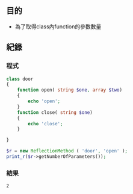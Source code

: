 ## 目的 ##

 - 為了取得class內function的參數數量
 
## 紀錄 ##

### 程式 ###

```php
class door
{
    function open( string $one, array $two)
    {
        echo 'open';
    }
    function close( string $one)
    {
        echo 'close';
    }

}
```

```php
$r = new ReflectionMethod ( 'door', 'open' );
print_r($r->getNumberOfParameters());
```

### 結果 ###

```
2
```
